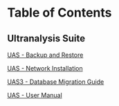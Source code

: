 # Table of Contents

## Ultranalysis Suite

[UAS - Backup and Restore](/UAS/backup-restore/)

[UAS - Network Installation](/UAS/network-install/)

[UAS3 - Database Migration Guide](/UAS/database-migration-guide/)

[UAS - User Manual](/UAS/User%20Manual/Installation/)
